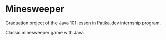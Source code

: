 # Minesweeper
Graduation project of the Java 101 lesson in Patika.dev internship program.

Classic minesweeper game with Java
